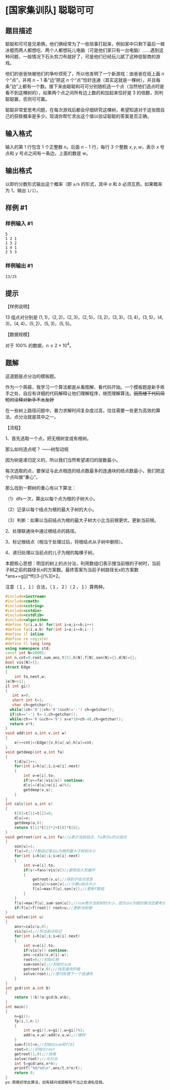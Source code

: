 # [国家集训队] 聪聪可可

## 题目描述

聪聪和可可是兄弟俩，他们俩经常为了一些琐事打起来，例如家中只剩下最后一根冰棍而两人都想吃、两个人都想玩儿电脑（可是他们家只有一台电脑）……遇到这种问题，一般情况下石头剪刀布就好了，可是他们已经玩儿腻了这种低智商的游戏。

他们的爸爸快被他们的争吵烦死了，所以他发明了一个新游戏：由爸爸在纸上画 $n$ 个“点”，并用 $n-1$ 条“边”把这 $n$ 个“点”恰好连通（其实这就是一棵树）。并且每条“边”上都有一个数。接下来由聪聪和可可分别随机选一个点（当然他们选点时是看不到这棵树的），如果两个点之间所有边上数的和加起来恰好是 $3$ 的倍数，则判聪聪赢，否则可可赢。

聪聪非常爱思考问题，在每次游戏后都会仔细研究这棵树，希望知道对于这张图自己的获胜概率是多少。现请你帮忙求出这个值以验证聪聪的答案是否正确。

## 输入格式

输入的第 $1$ 行包含 $1$ 个正整数 $n$。后面 $n-1$ 行，每行 $3$ 个整数 $x,y,w$，表示 $x$ 号点和 $y$ 号点之间有一条边，上面的数是 $w$。

## 输出格式

以即约分数形式输出这个概率（即 `a/b` 的形式，其中 $a$ 和 $b$ 必须互质。如果概率为 $1$，输出 `1/1`）。

## 样例 #1

### 样例输入 #1

```
5
1 2 1
1 3 2
1 4 1
2 5 3
```

### 样例输出 #1

```
13/25
```

## 提示

【样例说明】

$13$ 组点对分别是 $(1,1)$，$(2,2)$，$(2,3)$，$(2,5)$，$(3,2)$，$(3,3)$，$(3,4)$，$(3,5)$，$(4,3)$，$(4,4)$，$(5,2)$，$(5,3)$，$(5,5)$。

【数据规模】

对于 $100\%$ 的数据，$n\leq 2 \times 10^4$。

## 题解
这道题是点分治的模板题。

作为一个蒟蒻，我学习一个算法都是从看图解、看代码开始。一个模板题是新手练手之处，自应有详细的代码解释让他们理解程序，继而理解算法。~~因而楼下代码简短的注释对新手不太友好~~

在一些树上路径问题中，暴力求解时间复杂度过高，往往需要一些更为高效的算法，点分治就是其中之一。

【流程】

1、首先选取一个点，把无根树变成有根树。

那么如何选点呢？ ——树型动规

因为树是递归定义的，所以我们当然希望递归的层数最小。

每次选取的点，要保证与此点相连的结点数最多的连通块的结点数最小，我们把这个点叫做“重心”。

那么找到一颗树的重心有以下算法：

（1）dfs一次，算出以每个点为根的子树大小。

（2）记录以每个结点为根的最大子树的大小。

（3）判断：如果以当前结点为根的最大子树大小比当前根更优，更新当前根。

2、处理联通块中通过根结点的路径。

3、标记根结点（相当于处理过后，将根结点从子树中删除）。

4、递归处理以当前点的儿子为根的每棵子树。

本题核心思想：明显的树上的点分治，利用数组t[]表示搜当前根的子树时，当前子树之前的路径长x的方案数。最终答案为当前子树路径长x的方案数 *ans+=g[j]*ff[(3-j)%3]*2。

注意（１，１）合法，（１，２）（２，１）算两种。

```cpp
#include<iostream>
#include<cmath>
#include<cstring>
#include<cstdio>
#include<cstdlib>
#include<algorithm>
#define fp(i,a,b) for(int i=a;i<=b;i++)
#define fq(i,a,b) for(int i=a;i>=b;i--)
#define il inline
#define re register
#define ll long long 
using namespace std;
const int N=20005;
int n,cnt=0,root,sum,ans,t[5],h[N],f[N],son[N]={},d[N]={};
bool vis[N]={};
struct Edge
{
    int to,next,w;
}e[N<<1];
il int gi()
{
   int x=0;
   short int t=1;
   char ch=getchar();
  while((ch<'0'||ch>'9')&&ch!='-') ch=getchar();
  if(ch=='-') t=-1,ch=getchar();
  while(ch>='0'&&ch<='9') x=x*10+ch-48,ch=getchar();
  return x*t;
}
void add(int u,int v,int w)
{
    e[++cnt]=(Edge){v,h[u],w};h[u]=cnt;
}
void getdeep(int u,int fa)
{
    t[d[u]]++;
    for(int i=h[u];i;i=e[i].next)
    {
        int v=e[i].to;
        if(v==fa||vis[v]) continue;
        d[v]=(d[u]+e[i].w)%3;
        getdeep(v,u);
    }
}
int calc(int u,int v)
{
    t[0]=t[1]=t[2]=0;
    d[u]=v;
    getdeep(u,0);
    return t[1]*t[2]*2+t[0]*t[0];
}
void getroot(int u,int fa)//u表示当前结点，fa表示u的父结点
{
    son[u]=1;
    f[u]=0;//f数组记录以u为根的最大子树的大小
    for(int i=h[u];i;i=e[i].next)
    {
        int v=e[i].to;
        if(v!=fa&&!vis[v])//避免陷入死循环
        {
            getroot(v,u);//得到子结点信息
            son[u]+=son[v];//计算u结点大小
            f[u]=max(f[u],son[v]);//更新f数组
        }
    }
    f[u]=max(f[u],sum-son[u]);//sum表示当前树的大小，因为以x为根的情况还要考虑以x的父亲为根的子树大小。
    if(f[u]<f[root]) root=u;//更新当前根
}
void solve(int u)
{
    ans+=calc(u,0);
    vis[u]=1;//将当前点标记
    for(int i=h[u];i;i=e[i].next)
    {
        int v=e[i].to;
        if(vis[v]) continue;
        ans-=calc(v,e[i].w);
        root=0;//初始化根  
        sum=son[v];//初始化sum
        getroot(v,0);//找连通块的根
        solve(root);//递归处理下一个连通块
    }
}
int gcd(int a,int b)
{
    return (!b)?a:gcd(b,a%b);
}
int main()
{
    n=gi();
    fp(i,1,n-1)
    {
        int u=gi(),v=gi(),w=gi()%3;
        add(u,v,w);add(v,u,w);//建树
    }
    sum=f[0]=n;//初始化sum和f[0]
    root=0;//初始化root
    getroot(1,0);//找根
    solve(root);//点分治
    int t=gcd(ans,n*n);
    printf("%d/%d\n",ans/t,n*n/t);
    return 0;
}
ps:蒟蒻初学此算法，如有疑问或题解有不当之处请私信我。
```